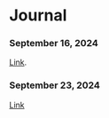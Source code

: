 # Journal
### September 16, 2024
[Link](https://github.com/LinhTran263/performingrobots/blob/main/journal.md#16-september-2024).

### September 23, 2024
[Link](https://github.com/LinhTran263/performingrobots/blob/main/journal.md#23-september-2024)
